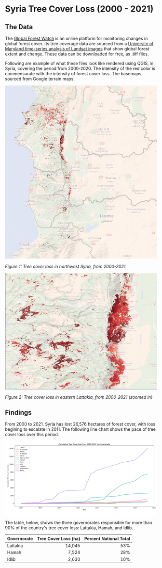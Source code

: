 # Syria Tree Cover Loss (2000 - 2021)

## The Data

The [Global Forest Watch](https://www.globalforestwatch.org/) is an online platform for monitoring changes in global forest cover. Its tree coverage data are sourced from a [University of Maryland time-series analysis of Landsat images](http://earthenginepartners.appspot.com/science-2013-global-forest/download_v1.7.html) that show global forest extent and change. These data can be downloaded for free, as .tiff files.

Following are example of what these files look like rendered using QGIS, in Syria, covering the period from 2000-2020. The intensity of the red color is commensurate with the intensity of forest cover loss. The basemaps sourced from Google terrain maps. 

![](figures/syria-tree-loss-2.png)

*Figure 1: Tree cover loss in northwest Syria, from 2000-2021*

![](figures/syria-tree-loss-3.png)

*Figure 2: Tree cover loss in eastern Lattakia, from 2000-2021 (zoomed in)*

## Findings

From 2000 to 2021, Syria has lost 26,576 hectares of forest cover, with loss begining to escalate in  2011. The following line chart shows the pace of tree cover loss over this period.

<img title="" src="figures/syria-tree-chart.png" alt="" width="637" data-align="inline">

The table, below, shows the three governorates responsible for more than 90% of the country's tree cover loss: Lattakia, Hamah, and Idlib.

| Governorate | Tree Cover Loss (ha) | Percent National Total |
| ----------- | --------------------:| ----------------------:|
| Lattakia    | 14,045               | 53%                    |
| Hamah       | 7,524                | 28%                    |
| Idlib       | 2,630                | 10%                    |
